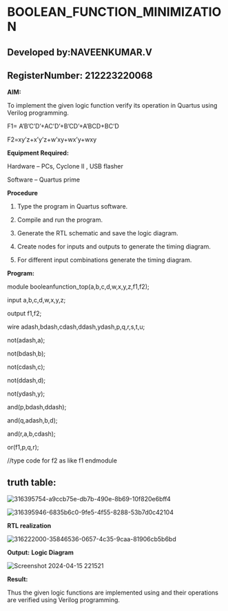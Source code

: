 # BOOLEAN_FUNCTION_MINIMIZATION
## Developed by:NAVEENKUMAR.V
## RegisterNumber: 212223220068
**AIM:**

To implement the given logic function verify its operation in Quartus using Verilog programming.

F1= A’B’C’D’+AC’D’+B’CD’+A’BCD+BC’D 

F2=xy’z+x’y’z+w’xy+wx’y+wxy

**Equipment Required:**

Hardware – PCs, Cyclone II , USB flasher

Software – Quartus prime

**Procedure**

1.	Type the program in Quartus software.

2.	Compile and run the program.

3.	Generate the RTL schematic and save the logic diagram.

4.	Create nodes for inputs and outputs to generate the timing diagram.

5.	For different input combinations generate the timing diagram.


**Program:**

module booleanfunction_top(a,b,c,d,w,x,y,z,f1,f2);

input a,b,c,d,w,x,y,z;

output f1,f2;

wire adash,bdash,cdash,ddash,ydash,p,q,r,s,t,u;

not(adash,a);

not(bdash,b);

not(cdash,c);

not(ddash,d);

not(ydash,y);

and(p,bdash,ddash);

and(q,adash,b,d);

and(r,a,b,cdash);

or(f1,p,q,r);

//type code for f2 as like f1 endmodule



## truth table:


![316395754-a9ccb75e-db7b-490e-8b69-10f820e6bff4](https://github.com/NaveenKumarV2005/BOOLEAN_FUNCTION_MINIMIZATION/assets/151476286/65556930-73cf-4fe0-99f4-386561139f69)









![316395946-6835b6c0-9fe5-4f55-8288-53b7d0c42104](https://github.com/NaveenKumarV2005/BOOLEAN_FUNCTION_MINIMIZATION/assets/151476286/ea7a10f2-719e-4ca9-8115-410fe9eab135)







**RTL realization**



![316222000-35846536-0657-4c35-9caa-81906cb5b6bd](https://github.com/NaveenKumarV2005/BOOLEAN_FUNCTION_MINIMIZATION/assets/151476286/6432e9e0-24f8-495f-8e3d-4ebcdbbe7002)



**Output:**
**Logic Diagram**


![Screenshot 2024-04-15 221521](https://github.com/NaveenKumarV2005/BOOLEAN_FUNCTION_MINIMIZATION/assets/151476286/2fc79cda-b028-4ff5-96a7-332131d05752)





**Result:**

Thus the given logic functions are implemented using and their operations are verified using Verilog programming.

